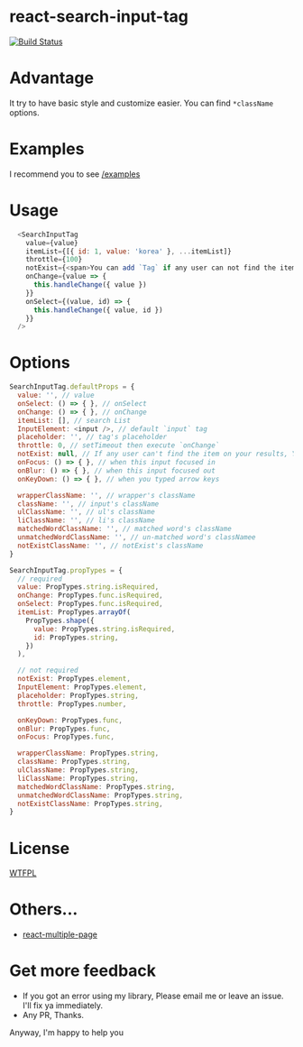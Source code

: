 
# react-search-input-tag

[![Build Status](https://travis-ci.org/gotsu/react-search-input-tag.svg?branch=master)](https://travis-ci.org/gotsu/react-search-input-tag)

# Advantage

It try to have basic style and customize easier.
You can find `*className` options.

# Examples

I recommend you to see [/examples](https://github.com/gotsu/react-search-input-tag/tree/master/examples)

# Usage

``` js
  <SearchInputTag
    value={value}
    itemList={[{ id: 1, value: 'korea' }, ...itemList]}
    throttle={100}
    notExist={<span>You can add `Tag` if any user can not find the item</span>}
    onChange={value => {
      this.handleChange({ value })
    }}
    onSelect={(value, id) => {
      this.handleChange({ value, id })
    }}
  />
```

# Options

``` js
SearchInputTag.defaultProps = {
  value: '', // value
  onSelect: () => { }, // onSelect
  onChange: () => { }, // onChange
  itemList: [], // search List
  InputElement: <input />, // default `input` tag
  placeholder: '', // tag's placeholder
  throttle: 0, // setTimeout then execute `onChange`
  notExist: null, // If any user can't find the item on your results, You can show one `li` tag
  onFocus: () => { }, // when this input focused in
  onBlur: () => { }, // when this input focused out
  onKeyDown: () => { }, // when you typed arrow keys

  wrapperClassName: '', // wrapper's className
  className: '', // input's className
  ulClassName: '', // ul's className
  liClassName: '', // li's className
  matchedWordClassName: '', // matched word's className
  unmatchedWordClassName: '', // un-matched word's classNamee
  notExistClassName: '', // notExist's className
}

SearchInputTag.propTypes = {
  // required
  value: PropTypes.string.isRequired,
  onChange: PropTypes.func.isRequired,
  onSelect: PropTypes.func.isRequired,
  itemList: PropTypes.arrayOf(
    PropTypes.shape({
      value: PropTypes.string.isRequired,
      id: PropTypes.string,
    })
  ),

  // not required
  notExist: PropTypes.element,
  InputElement: PropTypes.element,
  placeholder: PropTypes.string,
  throttle: PropTypes.number,

  onKeyDown: PropTypes.func,
  onBlur: PropTypes.func,
  onFocus: PropTypes.func,

  wrapperClassName: PropTypes.string,
  className: PropTypes.string,
  ulClassName: PropTypes.string,
  liClassName: PropTypes.string,
  matchedWordClassName: PropTypes.string,
  unmatchedWordClassName: PropTypes.string,
  notExistClassName: PropTypes.string,
}

```

# License

[WTFPL](http://www.wtfpl.net/)

# Others...

- [react-multiple-page](https://www.npmjs.com/package/react-multiple-page)

# Get more feedback

- If you got an error using my library, Please email me or leave an issue. I'll fix ya immediately.
- Any PR, Thanks.

Anyway, I'm happy to help you

